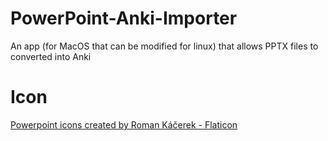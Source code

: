 # PowerPoint-Anki-Importer
An app (for MacOS that can be modified for linux) that allows PPTX files to converted into Anki


# Icon
<a href="https://www.flaticon.com/free-icons/powerpoint" title="powerpoint icons">Powerpoint icons created by Roman Káčerek - Flaticon</a>
